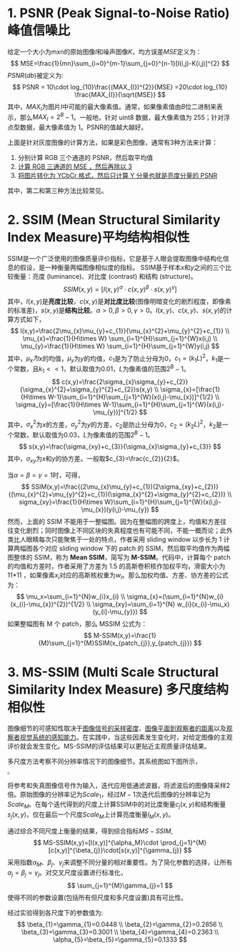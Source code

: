 # 1. PSNR (Peak Signal-to-Noise Ratio)峰值信噪比

给定一个大小为mxn的原始图像$I$和噪声图像$K$，均方误差$MSE$定义为：
$$
MSE=\frac{1}{mn}\sum_{i=0}^{m-1}\sum_{j=0}^{n-1}[I(i,j)-K(i,j)]^{2}
$$
$PSNR(db)$被定义为:
$$
PSNR = 10\cdot log_{10}\frac{(MAX_{I})^{2}}{MSE}
=20\cdot log_{10} \frac{MAX_{I}}{\sqrt{MSE}}
$$
其中，$MAX_{I}$为图片$I$中可能的最大像素值。通常，如果像素值由$B$位二进制来表示，那么$MAX_{I}=2^{B}-1$。一般地，针对 uint8 数据，最大像素值为 255；针对浮点型数据，最大像素值为 1。PSNR的值越大越好。

上面是针对灰度图像的计算方法，如果是彩色图像，通常有3种方法来计算：

1. 分别计算 RGB 三个通道的 PSNR，然后取平均值
2. <u>计算 RGB 三通道的 MSE ，然后再除以 3</u>
3. <u>将图片转化为 YCbCr 格式，然后只计算 Y 分量也就是亮度分量的 PSNR</u>

其中，第二和第三种方法比较常见。

# 2. SSIM (Mean Structural Similarity Index Measure)平均结构相似性

SSIM是一个广泛使用的图像质量评价指标，它是基于人眼会提取图像中结构化信息的假设，是一种衡量两幅图像相似度的指标。
SSIM基于样本$x$和$y$之间的三个比较衡量：亮度 (luminance)、对比度 (contrast) 和结构 (structure)。
$$
SSIM(x,y)=[l(x,y)^{\alpha}\cdot c(x,y)^{\beta}\cdot s(x,y)^{\gamma}]
$$
其中，$l(x, y)$是**亮度比较**，$c(x,y)$是**对比度比较**(图像明暗变化的剧烈程度，即像素的标准差)，$s(x,y)$是**结构比较**。$\alpha>0,\beta>0,\gamma>0$。$l(x, y)$、$c(x,y)$、$s(x,y)$的计算方式如下，
$$
l(x,y)=\frac{2\mu_{x}\mu_{y}+c_{1}}{\mu_{x}^{2}+\mu_{y}^{2}+c_{1}} \\
\mu_{x}=\frac{1}{H\times W} \sum_{i=1}^{H}\sum_{j=1}^{W}x(i,j) \\
\mu_{y}=\frac{1}{H\times W} \sum_{i=1}^{H}\sum_{j=1}^{W}y(i,j)
$$
其中，$\mu_{x}为$$x$的均值，$\mu_{y}$为$y$的均值，$c_{1}$是为了防止分母为0，$c_{1}=(k_{1}L)^{2}$，$k_{1}$是一个常数，且$k_{1}<<1$，默认取值为0.01，$L$为像素值的范围$2^{B}-1$。
$$
c(x,y)=\frac{2\sigma_{x}\sigma_{y}+c_{2}}{\sigma_{x}^{2}+\sigma_{y}^{2}+c_{2}}s(x,y) \\
\sigma_{x}=[\frac{1}{H\times W-1}\sum_{i=1}^{H}\sum_{j=1}^{W}(x(i,j)-\mu_{x})]^{1/2} \\
\sigma_{y}=[\frac{1}{H\times W-1}\sum_{i=1}^{H}\sum_{j=1}^{W}(x(i,j)-\mu_{y})]^{1/2}
$$
其中，$\sigma_{x}^{2}$为$x$的方差，$\sigma_{y}^{2}$为$y$的方差，$c_{2}$是防止分母为0，$c_{2}=(k_{2}L)^{2}$，$k_{2}$是一个常数，默认取值为0.03，$L$为像素值的范围$2^{B}-1$。
$$
s(x,y)=\frac{\sigma_{xy}+c_{3}}{\sigma_{x}\sigma_{y}+c_{3}}
$$
其中，$\sigma_{xy}$为$x$和$y$的协方差。一般取$c_{3}=\frac{c_{2}}{2}$。

当$\alpha=\beta=\gamma=1$时，可得，
$$
SSIM(x,y)=\frac{(2\mu_{x}\mu_{y}+c_{1})(2\sigma_{xy}+c_{2})}{(\mu_{x}^{2}+\mu_{y}^{2}+c_{1})(\sigma_{x}^{2}+\sigma_{y}^{2}+c_{2})} \\
sigma_{xy}=\frac{1}{H\times W}\sum_{i=1}^{H}\sum_{j=1}^{W}(x(i,j)-\mu_{x})(y(i,j)-\mu_{y})
$$
然而，上面的 SSIM 不能用于一整幅图。因为在整幅图的跨度上，均值和方差往往变化剧烈；同时图像上不同区块的失真程度也有可能不同，不能一概而论；此外类比人眼睛每次只能聚焦于一处的特点，作者采用 sliding window 以步长为 1 计算两幅图各个对应 sliding window 下的 patch 的 SSIM，然后取平均值作为两幅图整体的 SSIM，称为 **Mean SSIM**，简写为 **M-SSIM**。代码中，计算每个 patch 的均值和方差时，作者采用了方差为 1.5 的高斯卷积核作加权平均，滑窗大小为 11*11 ，如果像素$x_{i}$对应的高斯核权重为$w_i$。那么加权均值、方差、协方差的公式为：
$$
\mu_x=\sum_{i=1}^{N}w_{i}x_{i} \\
\sigma_{x}=(\sum_{i=1}^{N}w_{i}(x_{i}-\mu_{x})^{2})^{1/2} \\
\sigma_{xy}=\sum_{i=1}^{N} w_{i}(x_{i}-\mu_x)(y_{i]-\mu_{y}})
$$
如果整幅图有 M 个 patch，那么 MSSIM 公式为：
$$
M-SSIM(x,y)=\frac{1}{M}\sum_{j=1}^{M}SSIM(x_{patch_{j}},y_{patch_{j}})
$$

# 3. MS-SSIM (Multi Scale Structural Similarity Index Measure) 多尺度结构相似性

图像细节的可感知性取决于<u>图像信号的采样密度</u>、<u>图像平面到观察者的距离</u>以及<u>观察者视觉系统的感知能力</u>。在实践中，当这些因素发生变化时，对给定图像的主观评价就会发生变化。MS-SSIM的评估结果可以更贴近主观质量评估结果。

多尺度方法考察不同分辨率情况下的图像细节。其系统图如下图所示，

<img src="D:\Typora\TyporaContent\image\MS-SSIM系统图.png" style="zoom:33%;" />

将参考和失真图像信号作为输入，迭代应用低通滤波器，将滤波后的图像降采样2倍。原始图像的分辨率记为$Scale_{1}$，经过$M-1$次迭代后图像的分辨率记为$Scale_{M}$。在每个迭代得到的尺度上计算SSIM中的对比度衡量$c_{j}(x,y)$和结构衡量$s_{j}(x,y)$，仅在最后一个尺度$Scale_{M}$上计算亮度衡量$l_{M}(x,y)$。

通过综合不同尺度上衡量的结果，得到综合指标$MS-SSIM$,
$$
MS-SSIM(x,y)=[l(x,y)]^{\alpha_M}\cdot \prod_{j=1}^{M}[c(x,y)]^{\beta_{j}}\cdot[s(x,y)]^{\gamma_{j}}
$$
采用指数$\alpha_{M}$、$\beta_{j}$、$\gamma_{j}$来调整不同分量的相对重要性。为了简化参数的选择，让所有$\alpha_{j}=\beta_{j}=\gamma_{j}$。对交叉尺度设置进行标准化，
$$
\sum_{j=1}^{M}\gamma_{j}=1
$$
使得不同的参数设置(包括所有但尺度和多尺度设置)具有可比性。

经过实验得到各尺度下的参数值为:
$$
\beta_{1}=\gamma_{1}=0.0448 \\
\beta_{2}=\gamma_{2}=0.2856 \\
\beta_{3}=\gamma_{3}=0.3001 \\
\beta_{4}=\gamma_{4}=0.2363 \\
\alpha_{5}=\beta_{5}=\gamma_{5}=0.1333
$$



